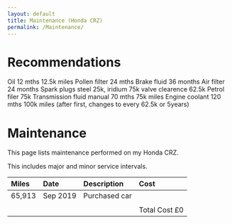 ```yaml
---
layout: default
title: Maintenance (Honda CRZ)
permalink: /Maintenance/
---
```


# Recommendations

Oil 12 mths 12.5k miles
Pollen filter 24 mths
Brake fluid 36 months
Air filter 24 months
Spark plugs steel 25k, iridium 75k
valve clearence 62.5k
Petrol filer 75k
Transmission fluid manual 70 mths 75k miles
Engine coolant 120 mths 100k miles (after first, changes to every 62.5k or 5years)


# Maintenance 

This page lists maintenance performed on my Honda CRZ.

This includes major and minor service intervals.


| Miles  | Date | Description | Cost |
|:-------|:-----|:------------|:-----|
| 65,913 | Sep 2019 |Purchased car |    |
| | | | |
| | | | Total Cost £0 |
